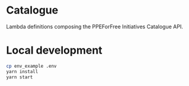 # Catalogue

Lambda definitions composing the PPEForFree Initiatives Catalogue API.


# Local development

```bash
cp env_example .env
yarn install
yarn start
```

